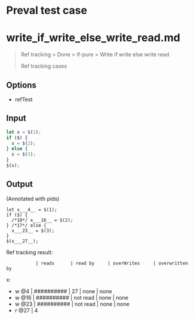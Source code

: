 # Preval test case

# write_if_write_else_write_read.md

> Ref tracking > Done > If-pure > Write if write else write read
>
> Ref tracking cases

## Options

- refTest

## Input

`````js filename=intro
let x = $(1);
if ($) {
  x = $(2);
} else {
  x = $(3);
}
$(x);
`````

## Output

(Annotated with pids)

`````filename=intro
let x___4__ = $(1);
if ($) {
  /*10*/ x___16__ = $(2);
} /*17*/ else {
  x___23__ = $(3);
}
$(x___27__);
`````

Ref tracking result:

               | reads      | read by     | overWrites     | overwritten by
x:
  - w @4       | ########## | 27          | none           | none
  - w @16      | ########## | not read    | none           | none
  - w @23      | ########## | not read    | none           | none
  - r @27      | 4
